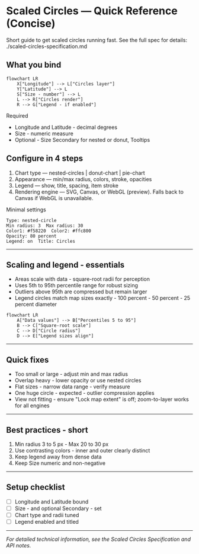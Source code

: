 # Scaled Circles — Quick Reference (Concise)

Short guide to get scaled circles running fast. See the full spec for details: ./scaled-circles-specification.md

## What you bind

```mermaid
flowchart LR
	X["Longitude"] --> L["Circles layer"]
	Y["Latitude"] --> L
	S["Size - number"] --> L
	L --> R["Circles render"]
	R --> G["Legend - if enabled"]
```

Required
- Longitude and Latitude - decimal degrees
- Size - numeric measure
- Optional - Size Secondary for nested or donut, Tooltips

## Configure in 4 steps
1) Chart type — nested-circles | donut-chart | pie-chart
2) Appearance — min/max radius, colors, stroke, opacities
3) Legend — show, title, spacing, item stroke
4) Rendering engine — SVG, Canvas, or WebGL (preview). Falls back to Canvas if WebGL is unavailable.

Minimal settings
```
Type: nested-circle
Min radius: 3  Max radius: 30
Color1: #f58220  Color2: #ffc800
Opacity: 80 percent
Legend: on  Title: Circles
```

---

## Scaling and legend - essentials

- Areas scale with data - square-root radii for perception
- Uses 5th to 95th percentile range for robust sizing
- Outliers above 95th are compressed but remain larger
- Legend circles match map sizes exactly - 100 percent - 50 percent - 25 percent diameter

```mermaid
flowchart LR
	A["Data values"] --> B["Percentiles 5 to 95"]
	B --> C["Square-root scale"]
	C --> D["Circle radius"]
	D --> E["Legend sizes align"]
```

---

## Quick fixes
- Too small or large - adjust min and max radius
- Overlap heavy - lower opacity or use nested circles
- Flat sizes - narrow data range - verify measure
- One huge circle - expected - outlier compression applies
- View not fitting - ensure "Lock map extent" is off; zoom-to-layer works for all engines

---

## Best practices - short
1) Min radius 3 to 5 px - Max 20 to 30 px
2) Use contrasting colors - inner and outer clearly distinct
3) Keep legend away from dense data
4) Keep Size numeric and non-negative

---

## Setup checklist

 - [ ] Longitude and Latitude bound
 - [ ] Size - and optional Secondary - set
 - [ ] Chart type and radii tuned
 - [ ] Legend enabled and titled

---

*For detailed technical information, see the Scaled Circles Specification and API notes.*
